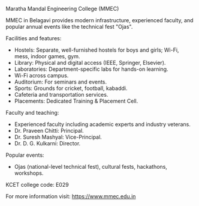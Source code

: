 Maratha Mandal Engineering College (MMEC)

MMEC in Belagavi provides modern infrastructure, experienced faculty, and popular annual events like the technical fest "Ojas".

Facilities and features:
- Hostels: Separate, well-furnished hostels for boys and girls; Wi-Fi, mess, indoor games, gym.
- Library: Physical and digital access (IEEE, Springer, Elsevier).
- Laboratories: Department-specific labs for hands-on learning.
- Wi-Fi across campus.
- Auditorium: For seminars and events.
- Sports: Grounds for cricket, football, kabaddi.
- Cafeteria and transportation services.
- Placements: Dedicated Training & Placement Cell.

Faculty and teaching:
- Experienced faculty including academic experts and industry veterans.
- Dr. Praveen Chitti: Principal.
- Dr. Suresh Mashyal: Vice-Principal.
- Dr. D. G. Kulkarni: Director.

Popular events:
- Ojas (national-level technical fest), cultural fests, hackathons, workshops.

KCET college code: E029

For more information visit: https://www.mmec.edu.in
